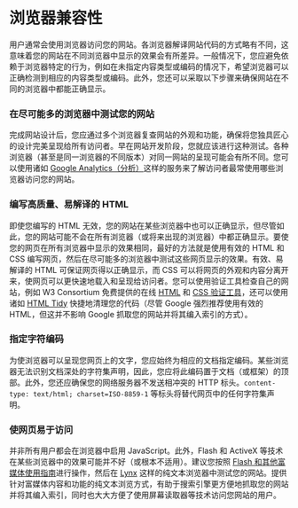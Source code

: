 # 浏览器兼容性

用户通常会使用浏览器访问您的网站。各浏览器解译网站代码的方式略有不同，这意味着您的网站在不同浏览器中显示的效果会有所差异。一般情况下，您应避免依赖于浏览器特定的行为，例如在未指定内容类型或编码的情况下，希望浏览器可以正确检测到相应的内容类型或编码。此外，您还可以采取以下步骤来确保网站在不同的浏览器中都能正确显示。

### 在尽可能多的浏览器中测试您的网站

完成网站设计后，您应通过多个浏览器复查网站的外观和功能，确保将您独具匠心的设计完美呈现给所有访问者。早在网站开发阶段，您就应该进行这种测试。各种浏览器（甚至是同一浏览器的不同版本）对同一网站的呈现可能会有所不同。您可以使用诸如 [Google Analytics（分析）](http://www.google.com/analytics)这样的服务来了解访问者最常使用哪些浏览器访问您的网站。

### 编写高质量、易解译的 HTML

即使您编写的 HTML 无效，您的网站在某些浏览器中也可以正确显示，但尽管如此，您的网站可能不会在所有浏览器（或将来出现的浏览器）中都正确显示。要使您的网页在所有浏览器中显示的效果相同，最好的方法就是使用有效的 HTML 和 CSS 编写网页，然后在尽可能多的浏览器中测试这些网页显示的效果。有效、易解译的 HTML 可保证网页得以正确显示，而 CSS 可以将网页的外观和内容分离开来，使网页可以更快速地载入和呈现给访问者。您可以使用验证工具检查自己的网站，例如 W3 Consortium 免费提供的在线 [HTML](http://validator.w3.org/) 和 [CSS 验证工具](http://jigsaw.w3.org/css-validator/)，还可以使用诸如 [HTML Tidy](http://www.w3.org/People/Raggett/tidy/) 快捷地清理您的代码（尽管 Google 强烈推荐使用有效的 HTML，但这并不影响 Google 抓取您的网站并将其编入索引的方式）。

### 指定字符编码

为使浏览器可以呈现您网页上的文字，您应始终为相应的文档指定编码。某些浏览器无法识别文档深处的字符集声明，因此，您应将此编码置于文档（或框架）的顶部。此外，您还应确保您的网络服务器不发送相冲突的 HTTP 标头。`content-type: text/html; charset=ISO-8859-1` 等标头将替代网页中的任何字符集声明。

### 使网页易于访问

并非所有用户都会在浏览器中启用 JavaScript。此外，Flash 和 ActiveX 等技术在某些浏览器中的效果可能并不好（或根本不适用）。建议您按照 [Flash 和其他富媒体使用指南](https://support.google.com/webmasters/answer/answer.py?answer=72746)进行操作，然后在 [Lynx](https://lynx.browser.org/) 这样的纯文本浏览器中测试您的网站。提供针对富媒体内容和功能的纯文本浏览方式，有助于搜索引擎更方便地抓取您的网站并将其编入索引，同时也大大方便了使用屏幕读取器等技术访问您网站的用户。

